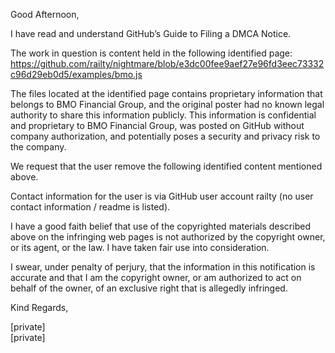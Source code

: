 Good Afternoon,

I have read and understand GitHub’s Guide to Filing a DMCA Notice.

The work in question is content held in the following identified page:  
https://github.com/railty/nightmare/blob/e3dc00fee9aef27e96fd3eec73332c96d29eb0d5/examples/bmo.js  

The files located at the identified page contains proprietary information that belongs to BMO Financial Group, and the original poster had no known legal authority to share this information publicly. This information is confidential and proprietary to BMO Financial Group, was posted on GitHub without company authorization, and potentially poses a security and privacy risk to the company.

We request that the user remove the following identified content mentioned above.

Contact information for the user is via GitHub user account railty (no user contact information / readme is listed).

I have a good faith belief that use of the copyrighted materials described above on the infringing web pages is not authorized by the copyright owner, or its agent, or the law. I have taken fair use into consideration.

I swear, under penalty of perjury, that the information in this notification is accurate and that I am the copyright owner, or am authorized to act on behalf of the owner, of an exclusive right that is allegedly infringed.

Kind Regards,  

[private]   
[private]  
